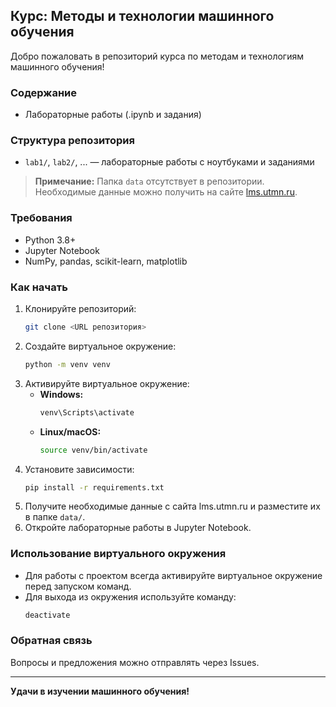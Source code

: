 ## Курс: Методы и технологии машинного обучения

Добро пожаловать в репозиторий курса по методам и технологиям машинного обучения!

### Содержание

- Лабораторные работы (.ipynb и задания)

### Структура репозитория

- `lab1/`, `lab2/`, ... — лабораторные работы с ноутбуками и заданиями

> **Примечание:** Папка `data` отсутствует в репозитории. Необходимые данные можно получить на сайте [lms.utmn.ru](https://lms.utmn.ru).

### Требования

- Python 3.8+
- Jupyter Notebook
- NumPy, pandas, scikit-learn, matplotlib

### Как начать

1. Клонируйте репозиторий:
    ```bash
    git clone <URL репозитория>
    ```
2. Создайте виртуальное окружение:
    ```bash
    python -m venv venv
    ```
3. Активируйте виртуальное окружение:
    - **Windows:**
      ```bash
      venv\Scripts\activate
      ```
    - **Linux/macOS:**
      ```bash
      source venv/bin/activate
      ```
4. Установите зависимости:
    ```bash
    pip install -r requirements.txt
    ```
5. Получите необходимые данные с сайта lms.utmn.ru и разместите их в папке `data/`.
6. Откройте лабораторные работы в Jupyter Notebook.

### Использование виртуального окружения

- Для работы с проектом всегда активируйте виртуальное окружение перед запуском команд.
- Для выхода из окружения используйте команду:
    ```bash
    deactivate
    ```

### Обратная связь

Вопросы и предложения можно отправлять через Issues.

---

**Удачи в изучении машинного обучения!**
